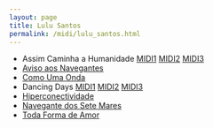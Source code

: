 ```yaml
---
layout: page
title: Lulu Santos
permalink: /midi/lulu_santos.html
---
```


* Assim Caminha a Humanidade    [MIDI1](https://124700.selcdn.ru/srv.victor3d.com.br/midi/assimc.mid) [MIDI2](https://124700.selcdn.ru/srv.victor3d.com.br/midi/LuluSantos-AssimCaminhaaHumanidade.mid) [MIDI3](https://124700.selcdn.ru/srv.victor3d.com.br/midi/assim_caminha_a_humanidade.mid)
* [Aviso aos Navegantes](https://124700.selcdn.ru/srv.victor3d.com.br/midi/LuluSantos-Avisoaosnavegantes.mid)
* [Como Uma Onda](https://124700.selcdn.ru/srv.victor3d.com.br/midi/onda.mid)
* Dancing Days    [MIDI1](https://124700.selcdn.ru/srv.victor3d.com.br/midi/dancin.mid) [MIDI2](https://124700.selcdn.ru/srv.victor3d.com.br/midi/LuluSantos-DancingDays.rmi) [MIDI3](https://124700.selcdn.ru/srv.victor3d.com.br/midi/dancing_days.mid)
* [Hiperconectividade](https://124700.selcdn.ru/srv.victor3d.com.br/midi/LuluSantos-hyperconectividade.mid)
* [Navegante dos Sete Mares](https://124700.selcdn.ru/srv.victor3d.com.br/midi/navegante_dos_sete_mares.mid)
* [Toda Forma de Amor](https://124700.selcdn.ru/srv.victor3d.com.br/midi/toda_forma_de_amor.mid)